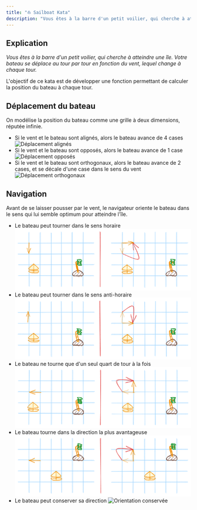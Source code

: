 ```yaml
---
title: "⛵ Sailboat Kata"
description: "Vous êtes à la barre d'un petit voilier, qui cherche à atteindre une île. Votre bateau se déplace au tour par tour en fonction du vent, lequel change à chaque tour."
---
```


## Explication

*Vous êtes à la barre d'un petit voilier, qui cherche à atteindre une île. Votre bateau se déplace au tour par tour en fonction du vent, lequel change à chaque tour.*

L'objectif de ce kata est de développer une fonction permettant de calculer la position du bateau à chaque tour.

## Déplacement du bateau

On modélise la position du bateau comme une grille à deux dimensions, réputée infinie.

- Si le vent et le bateau sont alignés, alors le bateau avance de 4 cases
  ![Déplacement alignés](/src/images/kata/sailboat/sailboat-kata-examples-déplacement-alignes.png)
- Si le vent et le bateau sont opposés, alors le bateau avance de 1 case
  ![Déplacement opposés](/src/images/kata/sailboat/sailboat-kata-examples-déplacement-opposes.png)
- Si le vent et le bateau sont orthogonaux, alors le bateau avance de 2 cases, et se décale d'une case dans le sens du vent
  ![Déplacement orthogonaux](/src/images/kata/sailboat/sailboat-kata-examples-déplacement-orthogonaux.png)

## Navigation

Avant de se laisser pousser par le vent, le navigateur oriente le bateau dans le sens qui lui semble optimum pour atteindre l'île.

- Le bateau peut tourner dans le sens horaire
  ![Orientation sens horaire](/src/images/kata/sailboat/sailboat-kata-examples-orientation-sens-horaire.png)
- Le bateau peut tourner dans le sens anti-horaire
  ![Orientation sens anti-horaire](/src/images/kata/sailboat/sailboat-kata-examples-orientation-sens-anti-horaire.png)
- Le bateau ne tourne que d'un seul quart de tour à la fois
  ![Orientation un seul quart](/src/images/kata/sailboat/sailboat-kata-examples-orientation-un-seul-quart.png)
- Le bateau tourne dans la direction la plus avantageuse
  ![Orientation plus avantageuse](/src/images/kata/sailboat/sailboat-kata-examples-orientation-plus-avantageuse.png)
- Le bateau peut conserver sa direction
  ![Orientation conservée](/src/images/kata/sailboat/sailboat-kata-examples-orientation-conservée.png)
